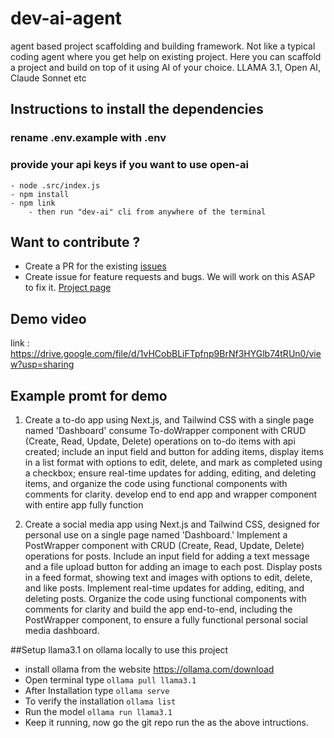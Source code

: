 
# dev-ai-agent
agent based project scaffolding and building framework.
Not like a typical coding agent where you get help on existing project.
Here you can scaffold a project and build on top of it using AI of your choice.
LLAMA 3.1, Open AI, Claude Sonnet etc

## Instructions to install the dependencies 

### rename .env.example with .env
### provide your api keys if you want to use open-ai
```
- node .src/index.js
- npm install 
- npm link
    - then run "dev-ai" cli from anywhere of the terminal 
```
## Want to contribute ?

- Create a PR for the existing [issues](https://github.com/dev-ai-agent/dev-ai-agent/issues)
- Create issue for feature requests and bugs. We will work on this ASAP to fix it. [Project page](https://github.com/orgs/dev-ai-agent/projects/1)


## Demo video 
link : https://drive.google.com/file/d/1vHCobBLiFTpfnp9BrNf3HYGlb74tRUn0/view?usp=sharing 

## Example promt for demo
1. Create a to-do app using Next.js, and Tailwind CSS with a single page named 'Dashboard' consume To-doWrapper component with CRUD (Create, Read, Update, Delete) operations on to-do items with api created; include an input field and button for adding items, display items in a list format with options to edit, delete, and mark as completed using a checkbox; ensure real-time updates for adding, editing, and deleting items, and organize the code using functional components with comments for clarity. develop end to end app and wrapper component with entire app fully function

2. Create a social media app using Next.js and Tailwind CSS, designed for personal use on a single page named 'Dashboard.' Implement a PostWrapper component with CRUD (Create, Read, Update, Delete) operations for posts. Include an input field for adding a text message and a file upload button for adding an image to each post. Display posts in a feed format, showing text and images with options to edit, delete, and like posts. Implement real-time updates for adding, editing, and deleting posts. Organize the code using functional components with comments for clarity and build the app end-to-end, including the PostWrapper component, to ensure a fully functional personal social media dashboard.







##Setup llama3.1 on ollama locally to use this project
- install ollama from the website https://ollama.com/download
- Open terminal type `ollama pull llama3.1`
- After Installation type `ollama serve`
- To verify the installation `ollama list`
- Run the model `ollama run llama3.1`
- Keep it running, now go the git repo run the as the above intructions.
